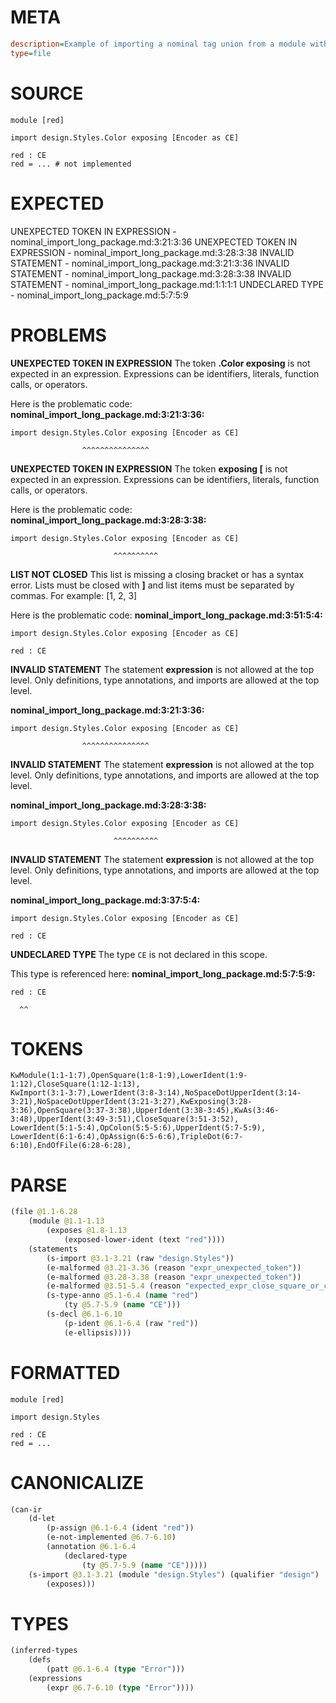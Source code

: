 # META
~~~ini
description=Example of importing a nominal tag union from a module within a package, and renaming it using `as`
type=file
~~~
# SOURCE
~~~roc
module [red]

import design.Styles.Color exposing [Encoder as CE]

red : CE
red = ... # not implemented
~~~
# EXPECTED
UNEXPECTED TOKEN IN EXPRESSION - nominal_import_long_package.md:3:21:3:36
UNEXPECTED TOKEN IN EXPRESSION - nominal_import_long_package.md:3:28:3:38
INVALID STATEMENT - nominal_import_long_package.md:3:21:3:36
INVALID STATEMENT - nominal_import_long_package.md:3:28:3:38
INVALID STATEMENT - nominal_import_long_package.md:1:1:1:1
UNDECLARED TYPE - nominal_import_long_package.md:5:7:5:9
# PROBLEMS
**UNEXPECTED TOKEN IN EXPRESSION**
The token **.Color exposing** is not expected in an expression.
Expressions can be identifiers, literals, function calls, or operators.

Here is the problematic code:
**nominal_import_long_package.md:3:21:3:36:**
```roc
import design.Styles.Color exposing [Encoder as CE]
```
                    ^^^^^^^^^^^^^^^


**UNEXPECTED TOKEN IN EXPRESSION**
The token **exposing [** is not expected in an expression.
Expressions can be identifiers, literals, function calls, or operators.

Here is the problematic code:
**nominal_import_long_package.md:3:28:3:38:**
```roc
import design.Styles.Color exposing [Encoder as CE]
```
                           ^^^^^^^^^^


**LIST NOT CLOSED**
This list is missing a closing bracket or has a syntax error.
Lists must be closed with **]** and list items must be separated by commas.
For example:     [1, 2, 3]

Here is the problematic code:
**nominal_import_long_package.md:3:51:5:4:**
```roc
import design.Styles.Color exposing [Encoder as CE]

red : CE
```


**INVALID STATEMENT**
The statement **expression** is not allowed at the top level.
Only definitions, type annotations, and imports are allowed at the top level.

**nominal_import_long_package.md:3:21:3:36:**
```roc
import design.Styles.Color exposing [Encoder as CE]
```
                    ^^^^^^^^^^^^^^^


**INVALID STATEMENT**
The statement **expression** is not allowed at the top level.
Only definitions, type annotations, and imports are allowed at the top level.

**nominal_import_long_package.md:3:28:3:38:**
```roc
import design.Styles.Color exposing [Encoder as CE]
```
                           ^^^^^^^^^^


**INVALID STATEMENT**
The statement **expression** is not allowed at the top level.
Only definitions, type annotations, and imports are allowed at the top level.

**nominal_import_long_package.md:3:37:5:4:**
```roc
import design.Styles.Color exposing [Encoder as CE]

red : CE
```


**UNDECLARED TYPE**
The type ``CE`` is not declared in this scope.

This type is referenced here:
**nominal_import_long_package.md:5:7:5:9:**
```roc
red : CE
```
      ^^


# TOKENS
~~~zig
KwModule(1:1-1:7),OpenSquare(1:8-1:9),LowerIdent(1:9-1:12),CloseSquare(1:12-1:13),
KwImport(3:1-3:7),LowerIdent(3:8-3:14),NoSpaceDotUpperIdent(3:14-3:21),NoSpaceDotUpperIdent(3:21-3:27),KwExposing(3:28-3:36),OpenSquare(3:37-3:38),UpperIdent(3:38-3:45),KwAs(3:46-3:48),UpperIdent(3:49-3:51),CloseSquare(3:51-3:52),
LowerIdent(5:1-5:4),OpColon(5:5-5:6),UpperIdent(5:7-5:9),
LowerIdent(6:1-6:4),OpAssign(6:5-6:6),TripleDot(6:7-6:10),EndOfFile(6:28-6:28),
~~~
# PARSE
~~~clojure
(file @1.1-6.28
	(module @1.1-1.13
		(exposes @1.8-1.13
			(exposed-lower-ident (text "red"))))
	(statements
		(s-import @3.1-3.21 (raw "design.Styles"))
		(e-malformed @3.21-3.36 (reason "expr_unexpected_token"))
		(e-malformed @3.28-3.38 (reason "expr_unexpected_token"))
		(e-malformed @3.51-5.4 (reason "expected_expr_close_square_or_comma"))
		(s-type-anno @5.1-6.4 (name "red")
			(ty @5.7-5.9 (name "CE")))
		(s-decl @6.1-6.10
			(p-ident @6.1-6.4 (raw "red"))
			(e-ellipsis))))
~~~
# FORMATTED
~~~roc
module [red]

import design.Styles

red : CE
red = ...
~~~
# CANONICALIZE
~~~clojure
(can-ir
	(d-let
		(p-assign @6.1-6.4 (ident "red"))
		(e-not-implemented @6.7-6.10)
		(annotation @6.1-6.4
			(declared-type
				(ty @5.7-5.9 (name "CE")))))
	(s-import @3.1-3.21 (module "design.Styles") (qualifier "design")
		(exposes)))
~~~
# TYPES
~~~clojure
(inferred-types
	(defs
		(patt @6.1-6.4 (type "Error")))
	(expressions
		(expr @6.7-6.10 (type "Error"))))
~~~
